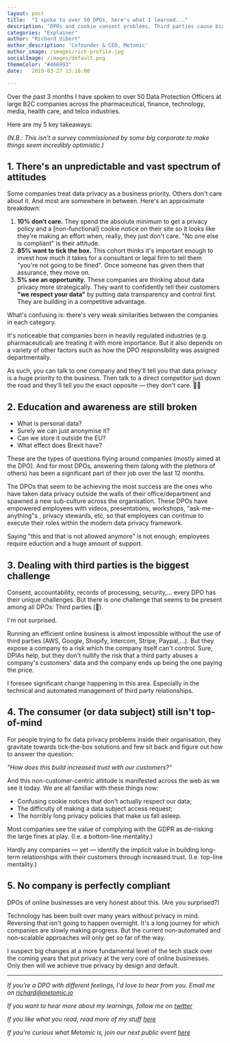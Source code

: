 ```yaml
---
layout: post
title:  "I spoke to over 50 DPOs, here's what I learned..."
description: "DPOs and cookie consent problems. Third parties cause big GDPR issues. Data subject the consumer is not discussed"
categories: "Explainer"
author: "Richard Vibert"
author_description: 'Cofounder & CEO, Metomic'
author_image: /images/rich-profile.jpg
socialImage: /images/default.png
themeColor: "#466993"
date:   2019-03-27 13:16:00

---
```


Over the past 3 months I have spoken to over 50 Data Protection Officers at large B2C companies across the pharmaceutical, finance, technology, media, health care, and telco industries.

Here are my 5 key takeaways:

*(N.B.: This isn't a survey commissioned by some big corporate to make things seem incredibly optimistic.)*

## 1. There's an unpredictable and vast spectrum of attitudes

Some companies treat data privacy as a business priority. Others don't care about it. And most are somewhere in between. Here's an approximate breakdown:

1. **10% don’t care.** They spend the absolute minimum to get a privacy policy and a [non-functional] cookie notice on their site so it looks like they're making an effort when, really, they just don't care. "No one else is compliant" is their attitude.
2. **85% want to tick the box.** This cohort thinks it's important enough to invest how much it takes for a consultant or legal firm to tell them "you're not going to be fined". Once someone has given them that assurance, they move on.
3. **5% see an opportunity.** These companies are thinking about data privacy more strategically. They want to confidently tell their customers **"we respect your data"** by putting data transparency and control first. They are building in a competitive advantage.

What's confusing is: there's very weak similarities between the companies in each category.

It's noticeable that companies born in heavily regulated industries (e.g. pharmaceutical) are treating it with more importance. But it also depends on a variety of other factors such as how the DPO responsibility was assigned departmentally. 

As such, you can talk to one company and they'll tell you that data privacy is a huge priority to the business. Then talk to a direct competitor just down the road and they'll tell you the exact opposite — they don't care. 💁‍♂️

## 2. Education and awareness are still broken

- What is personal data?
- Surely we can just anonymise it?
- Can we store it outside the EU?
- What effect does Brexit have?

These are the types of questions flying around companies (mostly aimed at the DPO). And for most DPOs, answering them (along with the plethora of others) has been a significant part of their job over the last 12 months.

The DPOs that seem to be achieving the most success are the ones who have taken data privacy outside the walls of their office/department and spawned a new sub-culture across the organisation. These DPOs have empowered employees with videos, presentations, workshops, "ask-me-anything"s , privacy stewards, etc, so that employees can continue to execute their roles within the modern data privacy framework.

Saying "this and that is not allowed anymore" is not enough; employees require eduction and a huge amount of support.

## 3. Dealing with third parties is the biggest challenge

Consent, accountability, records of processing, security,... every DPO has their unique challenges. But there is one challenge that seems to be present among all DPOs: Third parties (😬).

I'm not surprised. 

Running an efficient online business is almost impossible without the use of third parties (AWS, Google, Shopify, Intercom, Stripe, Paypal,...). But they expose a company to a risk which the company itself can't control. Sure, DPIAs help, but they don't nullify the risk that a third party abuses a company's customers' data and the company ends up being the one paying the price.

I foresee significant change happening in this area. Especially in the technical and automated management of third party relationships.

## 4. The consumer (or data subject) still isn't top-of-mind

For people trying to fix data privacy problems inside their organisation, they gravitate towards tick-the-box solutions and few sit back and figure out how to answer the question:

*"How does this build increased trust with our customers?"*

And this non-customer-centric attitude is manifested across the web as we see it today. We are all familiar with these things now:

- Confusing cookie notices that don't actually respect our data;
- The difficulty of making a data subject access request;
- The horribly long privacy policies that make us fall asleep.

Most companies see the value of complying with the GDPR as de-risking the large fines at play. (I.e. a bottom-line mentality.)

Hardly any companies — yet — identify the implicit value in building long-term relationships with their customers through increased trust. (I.e. top-line mentality.)

## 5. No company is perfectly compliant

DPOs of online businesses are very honest about this. (Are you surprised?)

Technology has been built over many years without privacy in mind. Reversing that isn't going to happen overnight. It's a long journey for which companies are slowly making progress. But the current non-automated and non-scalable approaches will only get so far of the way.

I suspect big changes at a more fundamental level of the tech stack over the coming years that put privacy at the very core of online businesses. Only then will we achieve true privacy by design and default.

---

*If you’re a DPO with different feelings, I'd love to hear from you. Email me on [richard@metomic.io](mailto:richard@metomic.io)*

*If you want to hear more about my learnings, follow me on [twitter](https://twitter.com/RichardVibert4)*

*If you like what you read, read more of my stuff [here](https://www.linkedin.com/in/richardvibert/detail/recent-activity/posts/)*

*If you're curious what Metomic is, join our next public event [here](https://www.eventbrite.co.uk/e/building-the-data-ethical-web-tickets-59101723847)*